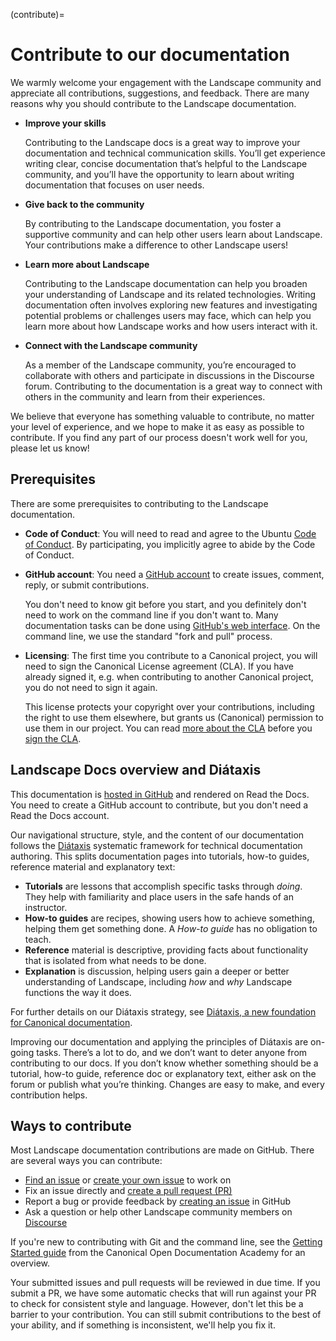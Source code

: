 <!-- TODO: Replace all mentions of ACME with your project name -->
<!-- TODO: Update all sections containing TODOs; make sure no TODOs are left -->
(contribute)=
# Contribute to our documentation

We warmly welcome your engagement with the Landscape community and appreciate all contributions, suggestions, and feedback. There are many reasons why you should contribute to the Landscape documentation.

- **Improve your skills**
    
    Contributing to the Landscape docs is a great way to improve your documentation and technical communication skills. You’ll get experience writing clear, concise documentation that’s helpful to the Landscape community, and you’ll have the opportunity to learn about writing documentation that focuses on user needs.
    
- **Give back to the community**
    
    By contributing to the Landscape documentation, you foster a supportive community and can help other users learn about Landscape. Your contributions make a difference to other Landscape users!
    
- **Learn more about Landscape**
    
    Contributing to the Landscape documentation can help you broaden your understanding of Landscape and its related technologies. Writing documentation often involves exploring new features and investigating potential problems or challenges users may face, which can help you learn more about how Landscape works and how users interact with it.
    
- **Connect with the Landscape community**
    
    As a member of the Landscape community, you’re encouraged to collaborate with others and participate in discussions in the Discourse forum. Contributing to the documentation is a great way to connect with others in the community and learn from their experiences.


We believe that everyone has something valuable to contribute, no matter your level of experience, and we hope to make it as easy as possible to contribute. If you find any part of our process doesn't work well for you, please let us know!

## Prerequisites

There are some prerequisites to contributing to the Landscape documentation.

- **Code of Conduct**: You will need to read and agree to the Ubuntu [Code of Conduct](https://ubuntu.com/community/ethos/code-of-conduct). By participating, you implicitly agree to abide by the Code of Conduct.

- **GitHub account**: You need a [GitHub account](https://github.com/) to create issues, comment, reply, or submit contributions.

    You don't need to know git before you start, and you definitely don't need to work on the command line if you don't want to. Many documentation tasks can be done using [GitHub's web interface](https://docs.github.com/en/repositories/working-with-files/managing-files/editing-files). On the command line, we use the standard "fork and pull" process.

- **Licensing**: The first time you contribute to a Canonical project, you will need to sign the Canonical License agreement (CLA). If you have already signed it, e.g. when contributing to another Canonical project, you do not need to sign it again.

    This license protects your copyright over your contributions, including the right to use them elsewhere, but grants us (Canonical) permission to use them in our project. You can read [more about the CLA](https://ubuntu.com/legal/contributors) before you [sign the CLA](https://ubuntu.com/legal/contributors/agreement).

## Landscape Docs overview and Diátaxis

This documentation is [hosted in GitHub](https://github.com/canonical/landscape-documentation) and rendered on Read the Docs. You need to create a GitHub account to contribute, but you don't need a Read the Docs account.

Our navigational structure, style, and the content of our documentation follows the [Diátaxis](https://diataxis.fr/) systematic framework for technical documentation authoring. This splits documentation pages into tutorials, how-to guides, reference material and explanatory text:

- **Tutorials** are lessons that accomplish specific tasks through *doing*. They help with familiarity and place users in the safe hands of an instructor.
- **How-to guides** are recipes, showing users how to achieve something, helping them get something done. A *How-to guide* has no obligation to teach.
- **Reference** material is descriptive, providing facts about functionality that is isolated from what needs to be done.
- **Explanation** is discussion, helping users gain a deeper or better understanding of Landscape, including *how* and *why* Landscape functions the way it does.

For further details on our Diátaxis strategy, see [Diátaxis, a new foundation for Canonical documentation](https://ubuntu.com/blog/diataxis-a-new-foundation-for-canonical-documentation).

Improving our documentation and applying the principles of Diátaxis are on-going tasks. There’s a lot to do, and we don’t want to deter anyone from contributing to our docs. If you don’t know whether something should be a tutorial, how-to guide, reference doc or explanatory text, either ask on the forum or publish what you’re thinking. Changes are easy to make, and every contribution helps.

## Ways to contribute

Most Landscape documentation contributions are made on GitHub. There are several ways you can contribute:

- [Find an issue](https://github.com/canonical/landscape-documentation/issues) or [create your own issue](https://github.com/canonical/landscape-documentation/issues/new) to work on
- Fix an issue directly and [create a pull request (PR)](https://github.com/canonical/landscape-documentation/pulls)
- Report a bug or provide feedback by [creating an issue](https://github.com/canonical/landscape-documentation/issues/new) in GitHub
- Ask a question or help other Landscape community members on [Discourse](https://discourse.ubuntu.com/c/project/landscape/89)

If you're new to contributing with Git and the command line, see the [Getting Started guide](https://github.com/canonical/open-documentation-academy/blob/main/getting-started/get_started.md) from the Canonical Open Documentation Academy for an overview.

Your submitted issues and pull requests will be reviewed in due time. If you submit a PR, we have some automatic checks that will run against your PR to check for consistent style and language. However, don't let this be a barrier to your contribution. You can still submit contributions to the best of your ability, and if something is inconsistent, we'll help you fix it.

